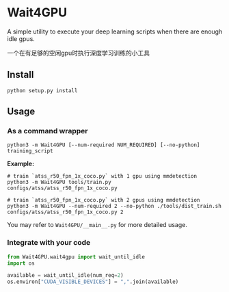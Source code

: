 # Wait4GPU

A simple utility to execute your deep learning scripts when there are enough idle gpus.

一个在有足够的空闲gpu时执行深度学习训练的小工具

## Install

```shell script
python setup.py install
```

## Usage

### As a command wrapper

```shell script
python3 -m Wait4GPU [--num-required NUM_REQUIRED] [--no-python] training_script
```
**Example:**
```shell script
# train `atss_r50_fpn_1x_coco.py` with 1 gpu using mmdetection
python3 -m Wait4GPU tools/train.py configs/atss/atss_r50_fpn_1x_coco.py

# train `atss_r50_fpn_1x_coco.py` with 2 gpus using mmdetection
python3 -m Wait4GPU --num-required 2 --no-python ./tools/dist_train.sh configs/atss/atss_r50_fpn_1x_coco.py 2
```

You may refer to `Wait4GPU/__main__.py` for more detailed usage.

### Integrate with your code

```python
from Wait4GPU.wait4gpu import wait_until_idle
import os

available = wait_until_idle(num_req=2)
os.environ["CUDA_VISIBLE_DEVICES"] = ",".join(available)
```

